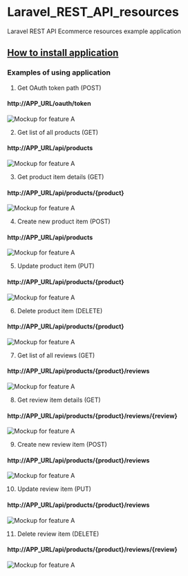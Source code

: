 # Laravel_REST_API_resources
Laravel REST API Ecommerce resources example application


## [How to install application](https://github.com/Maksim1990/Laravel_REST_API_resources/blob/master/public/temp/installation.md)


### Examples of using application
1) Get OAuth token path (POST)
#### http://APP_URL/oauth/token
![Mockup for feature A](https://github.com/Maksim1990/Laravel_REST_API_resources/blob/master/public/temp/Manual/1_Get_OAuth_token.PNG?raw=true)

2) Get list of all products (GET)
#### http://APP_URL/api/products
![Mockup for feature A](https://github.com/Maksim1990/Laravel_REST_API_resources/blob/master/public/temp/Manual/2_Get_Products_List.PNG?raw=true)

3) Get product item details (GET)
#### http://APP_URL/api/products/{product}
![Mockup for feature A](https://github.com/Maksim1990/Laravel_REST_API_resources/blob/master/public/temp/Manual/3_Get_Products_Item.PNG?raw=true)

4) Create new product item (POST)
#### http://APP_URL/api/products
![Mockup for feature A](https://github.com/Maksim1990/Laravel_REST_API_resources/blob/master/public/temp/Manual/4_Create_Product_Item.PNG?raw=true)

5) Update product item (PUT)
#### http://APP_URL/api/products/{product}
![Mockup for feature A](https://github.com/Maksim1990/Laravel_REST_API_resources/blob/master/public/temp/Manual/5_Update_Product_Item.PNG?raw=true)

6) Delete product item (DELETE)
#### http://APP_URL/api/products/{product}
![Mockup for feature A](https://github.com/Maksim1990/Laravel_REST_API_resources/blob/master/public/temp/Manual/6_Delete_Product_Item.PNG?raw=true)

7) Get list of all reviews (GET)
#### http://APP_URL/api/products/{product}/reviews
![Mockup for feature A](https://github.com/Maksim1990/Laravel_REST_API_resources/blob/master/public/temp/Manual/7_Get_Reviews_List.PNG?raw=true)

8) Get review item details (GET)
#### http://APP_URL/api/products/{product}/reviews/{review}
![Mockup for feature A](https://github.com/Maksim1990/Laravel_REST_API_resources/blob/master/public/temp/Manual/8_Get_Reviews_Item.PNG?raw=true)

9) Create new review item (POST)
#### http://APP_URL/api/products/{product}/reviews
![Mockup for feature A](https://github.com/Maksim1990/Laravel_REST_API_resources/blob/master/public/temp/Manual/9_Create_Reviews_Item.PNG?raw=true)

10) Update review item (PUT)
#### http://APP_URL/api/products/{product}/reviews
![Mockup for feature A](https://github.com/Maksim1990/Laravel_REST_API_resources/blob/master/public/temp/Manual/10_Update_Reviews_Item.PNG?raw=true)

11) Delete review item (DELETE)
#### http://APP_URL/api/products/{product}/reviews/{review}
![Mockup for feature A](https://github.com/Maksim1990/Laravel_REST_API_resources/blob/master/public/temp/Manual/11_Delete_Reviews_Item.PNG?raw=true)
